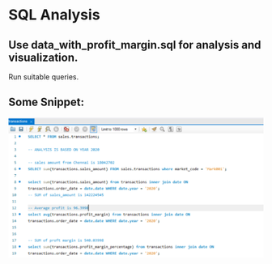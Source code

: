 # SQL Analysis

## Use data_with_profit_margin.sql for analysis and visualization.

Run suitable queries. 


## Some Snippet:

<img src='https://github.com/karan842/sales-insights/blob/master/SQL%20Data/script.png' ></img>
